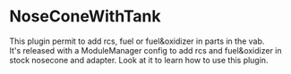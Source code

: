 # NoseConeWithTank
This plugin permit to add rcs, fuel or fuel&oxidizer in parts in the vab.  
It's released with a ModuleManager config to add rcs and fuel&oxidizer in stock nosecone and adapter. Look at it to learn how to use this plugin.

